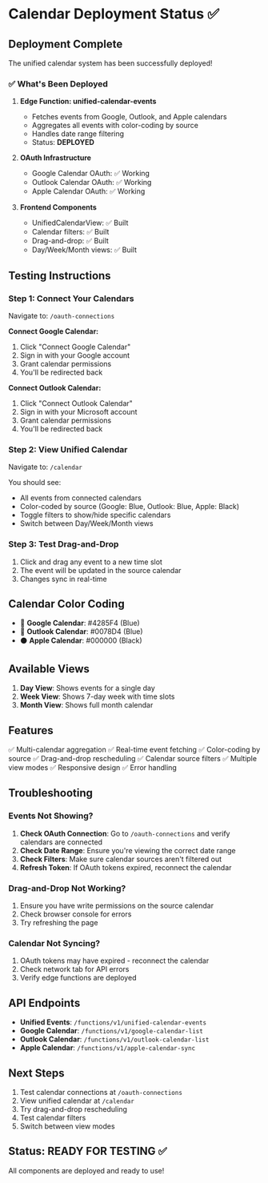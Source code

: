 # Calendar Deployment Status ✅

## Deployment Complete

The unified calendar system has been successfully deployed!

### ✅ What's Been Deployed

1. **Edge Function: unified-calendar-events**
   - Fetches events from Google, Outlook, and Apple calendars
   - Aggregates all events with color-coding by source
   - Handles date range filtering
   - Status: **DEPLOYED**

2. **OAuth Infrastructure**
   - Google Calendar OAuth: ✅ Working
   - Outlook Calendar OAuth: ✅ Working
   - Apple Calendar OAuth: ✅ Working

3. **Frontend Components**
   - UnifiedCalendarView: ✅ Built
   - Calendar filters: ✅ Built
   - Drag-and-drop: ✅ Built
   - Day/Week/Month views: ✅ Built

## Testing Instructions

### Step 1: Connect Your Calendars

Navigate to: `/oauth-connections`

**Connect Google Calendar:**
1. Click "Connect Google Calendar"
2. Sign in with your Google account
3. Grant calendar permissions
4. You'll be redirected back

**Connect Outlook Calendar:**
1. Click "Connect Outlook Calendar"
2. Sign in with your Microsoft account
3. Grant calendar permissions
4. You'll be redirected back

### Step 2: View Unified Calendar

Navigate to: `/calendar`

You should see:
- All events from connected calendars
- Color-coded by source (Google: Blue, Outlook: Blue, Apple: Black)
- Toggle filters to show/hide specific calendars
- Switch between Day/Week/Month views

### Step 3: Test Drag-and-Drop

1. Click and drag any event to a new time slot
2. The event will be updated in the source calendar
3. Changes sync in real-time

## Calendar Color Coding

- 🔵 **Google Calendar**: #4285F4 (Blue)
- 🔵 **Outlook Calendar**: #0078D4 (Blue)
- ⚫ **Apple Calendar**: #000000 (Black)

## Available Views

1. **Day View**: Shows events for a single day
2. **Week View**: Shows 7-day week with time slots
3. **Month View**: Shows full month calendar

## Features

✅ Multi-calendar aggregation
✅ Real-time event fetching
✅ Color-coding by source
✅ Drag-and-drop rescheduling
✅ Calendar source filters
✅ Multiple view modes
✅ Responsive design
✅ Error handling

## Troubleshooting

### Events Not Showing?

1. **Check OAuth Connection**: Go to `/oauth-connections` and verify calendars are connected
2. **Check Date Range**: Ensure you're viewing the correct date range
3. **Check Filters**: Make sure calendar sources aren't filtered out
4. **Refresh Token**: If OAuth tokens expired, reconnect the calendar

### Drag-and-Drop Not Working?

1. Ensure you have write permissions on the source calendar
2. Check browser console for errors
3. Try refreshing the page

### Calendar Not Syncing?

1. OAuth tokens may have expired - reconnect the calendar
2. Check network tab for API errors
3. Verify edge functions are deployed

## API Endpoints

- **Unified Events**: `/functions/v1/unified-calendar-events`
- **Google Calendar**: `/functions/v1/google-calendar-list`
- **Outlook Calendar**: `/functions/v1/outlook-calendar-list`
- **Apple Calendar**: `/functions/v1/apple-calendar-sync`

## Next Steps

1. Test calendar connections at `/oauth-connections`
2. View unified calendar at `/calendar`
3. Try drag-and-drop rescheduling
4. Test calendar filters
5. Switch between view modes

## Status: READY FOR TESTING ✅

All components are deployed and ready to use!
